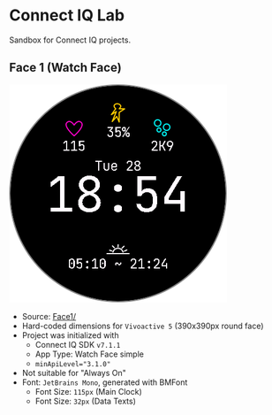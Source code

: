# Connect IQ Lab

Sandbox for Connect IQ projects.

## Face 1 (Watch Face)

![Face1_vivoactive5](Face1_vivoactive5.png)

-   Source: [Face1/](Face1/)
-   Hard-coded dimensions for `Vivoactive 5` (390x390px round face)
-   Project was initialized with
    -   Connect IQ SDK `v7.1.1`
    -   App Type: Watch Face simple
    -   `minApiLevel="3.1.0"`
-   Not suitable for "Always On"
-   Font: `JetBrains Mono`, generated with BMFont
    -   Font Size: `115px` (Main Clock)
    -   Font Size: `32px` (Data Texts)
